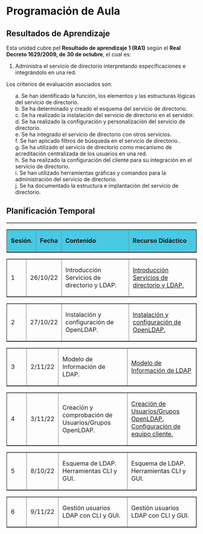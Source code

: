 # Programación de Aula

## Resultados de Aprendizaje

Esta unidad cubre pel **Resultado de aprendizaje 1 (RA1)** según el **Real Decreto 1629/2009, de 30 de octubre**, el cual es:

1. Administra el servicio de directorio interpretando especificaciones e integrándolo en una red.

Los criterios de evaluación asociados son:

<style>
ol.criterio {
  list-style-type: none;
}
</style>

<div>
  <ol class="criterio">
    <li>a. Se han identificado la función, los elementos y las estructuras lógicas del servicio de directorio.</li>
    <li>b. Se ha determinado y creado el esquema del servicio de directorio.</li>
    <li>c. Se ha realizado la instalación del servicio de directorio en el servidor.</li>
    <li>d. Se ha realizado la configuración y personalización del servicio de directorio.</li>
    <li>e. Se ha integrado el servicio de directorio con otros servicios.</li>
    <li>f. Se han aplicado filtros de búsqueda en el servicio de directorio..</li>
    <li>g. Se ha utilizado el servicio de directorio como mecanismo de acreditación centralizada de los usuarios en una red.</li>
    <li>h. Se ha realizado la configuración del cliente para su integración en el servicio de directorio.</li>
    <li>i. Se han utilizado herramientas gráficas y comandos para la administración del servicio de directorio.</li>
    <li>j. Se ha documentado la estructura e implantación del servicio de directorio.</li>
  </ol>
</div>

<style>
    .heatMap td { 
      text-align: left;
      padding-left: 10px;
    }
    table caption {
      padding: 10px;
      background: #0077b6;
      border-style: solid;
      border-width: 2px;
      border-color: #060606;
      font-weight: bold;
    }
</style>

## Planificación Temporal

<table border="1" width="100%" class="heatMap">
  <tbody>
    <tr>
      <table border="1" width="100%" class="heatMap">
        <tr>
          <td width="10%" style="background: #48cae4"><p><b>Sesión.</b></p></td>
          <td width="10%" style="background: #48cae4"><p><b>Fecha</b></p></td>
          <td width="35%" style="background: #48cae4"><p><b>Contenido</b></p></td>
          <td width="35%" style="background: #48cae4"><p><b>Recurso Didáctico</b></p></td>
        </tr>
      </table>
    </tr>
    <tr>
      <table border="1" width="100%" class="heatMap">
        <tr>
          <td width="10%">
            <p>
            1
            </p>
          </td>
          <td width="10%">
            <p>
            26/10/22
            </p>
          </td>
          <td width="35%">
            <p>
            Introducción Servicios de directorio y LDAP.
            </p>
          </td>
          <td width="35%">
            <p>
            <a href="./041_Introduccion_SDyLDAP.html">Introducción Servicios de directorio y LDAP.</a>
            </p>
          </td>
        </tr>
      </table>
    </tr>
    <tr>
      <table border="1" width="100%" class="heatMap">
        <tr>
          <td width="10%">
            <p>
            2
            </p>
          </td>
          <td width="10%">
            <p>
            27/10/22
            </p>
          </td>
          <td width="35%">
            <p>
            Instalación y configuración de OpenLDAP.
            </p>
          </td>
          <td width="35%">
            <p>
            <a href="./042_InstalacionConfigLDAP_PR.html">Instalación y configuración de OpenLDAP.</a>
            </p>
          </td>
        </tr>
      </table>
    </tr>
    <tr>
      <table border="1" width="100%" class="heatMap">
        <tr>
          <td width="10%">
            <p>
            3
            </p>
          </td>
          <td width="10%">
            <p>
            2/11/22
            </p>
          </td>
          <td width="35%">
            <p>
            Modelo de Información de LDAP.
            </p>
          </td>
          <td width="35%">
            <p>
            <a href="./043_LDAP_DIT.html">Modelo de Información de LDAP</a>
            </p>
          </td>
        </tr>
      </table>
    </tr>
    <tr>
      <table border="1" width="100%" class="heatMap">
        <tr>
          <td width="10%">
            <p>
            4
            </p>
          </td>
          <td width="10%">
            <p>
            3/11/22
            </p>
          </td>
          <td width="35%">
            <p>
            Creación y comprobación de Usuarios/Grupos OpenLDAP.
            </p>
          </td>
          <td width="35%">
            <p>
            <a href="./044_UsersLDAP.html">Creación de Usuarios/Grupos OpenLDAP. Configuración de equipo cliente.</a>
            </p>
          </td>
        </tr>
      </table>
    </tr>
    <tr>
      <table border="1" width="100%" class="heatMap">
        <tr>
          <td width="10%">
            <p>
            5
            </p>
          </td>
          <td width="10%">
            <p>
            8/10/22
            </p>
          </td>
          <td width="35%">
            <p>
            Esquema de LDAP. Herramientas CLI y GUI.
            </p>
          </td>
          <td width="35%">
            <p>
            <!-- <a href="./045_LDAP_EsquemaHerramientas.html">Esquema de LDAP. Herramientas CLI y GUI.</a> -->
            Esquema de LDAP. Herramientas CLI y GUI.
            </p>
          </td>
        </tr>
      </table>
    </tr>
<tr>
      <table border="1" width="100%" class="heatMap">
        <tr>
          <td width="10%">
            <p>
            6
            </p>
          </td>
          <td width="10%">
            <p>
            9/11/22
            </p>
          </td>
          <td width="35%">
            <p>
            Gestión usuarios LDAP con CLI y GUI.
            </p>
          </td>
          <td width="35%">
            <p>
            <!-- <a href="./045_LDAP_Esquema.html">Prueba Específica.</a> -->
            Gestión usuarios LDAP con CLI y GUI.
            </p>
          </td>
        </tr>
      </table>
    </tr>
  </tbody>
</table>